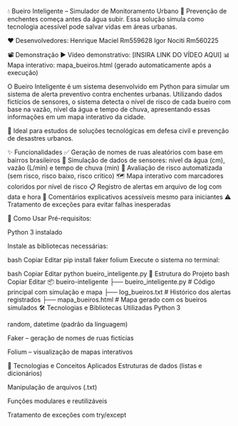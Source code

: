 💧 Bueiro Inteligente – Simulador de Monitoramento Urbano
🧠 Prevenção de enchentes começa antes da água subir. Essa solução simula como tecnologia acessível pode salvar vidas em áreas urbanas.

❤️ Desenvolvedores:
Henrique Maciel Rm559628
Igor Nociti Rm560225

📽️ Demonstração
▶️ Vídeo demonstrativo: [INSIRA LINK DO VÍDEO AQUI]
📊 Mapa interativo: mapa_bueiros.html (gerado automaticamente após a execução)

O Bueiro Inteligente é um sistema desenvolvido em Python para simular um sistema de alerta preventivo contra enchentes urbanas.
Utilizando dados fictícios de sensores, o sistema detecta o nível de risco de cada bueiro com base na vazão, nível da água e tempo de chuva, apresentando essas informações em um mapa interativo da cidade.

🌆 Ideal para estudos de soluções tecnológicas em defesa civil e prevenção de desastres urbanos.

✨ Funcionalidades
✅ Geração de nomes de ruas aleatórios com base em bairros brasileiros
📏 Simulação de dados de sensores: nível da água (cm), vazão (L/min) e tempo de chuva (min)
🚦 Avaliação de risco automatizada (sem risco, risco baixo, risco crítico)
🗺️ Mapa interativo com marcadores coloridos por nível de risco
📋 Registro de alertas em arquivo de log com data e hora
💬 Comentários explicativos acessíveis mesmo para iniciantes
⚠️ Tratamento de exceções para evitar falhas inesperadas

🚀 Como Usar
Pré-requisitos:

Python 3 instalado

Instale as bibliotecas necessárias:

bash
Copiar
Editar
pip install faker folium
Execute o sistema no terminal:

bash
Copiar
Editar
python bueiro_inteligente.py
📁 Estrutura do Projeto
bash
Copiar
Editar
📦 bueiro-inteligente
├── bueiro_inteligente.py        # Código principal com simulação e mapa
├── log_bueiros.txt              # Histórico dos alertas registrados
├── mapa_bueiros.html            # Mapa gerado com os bueiros simulados
🛠️ Tecnologias e Bibliotecas Utilizadas
Python 3

random, datetime (padrão da linguagem)

Faker – geração de nomes de ruas fictícias

Folium – visualização de mapas interativos

🧠 Tecnologias e Conceitos Aplicados
Estruturas de dados (listas e dicionários)

Manipulação de arquivos (.txt)

Funções modulares e reutilizáveis

Tratamento de exceções com try/except
